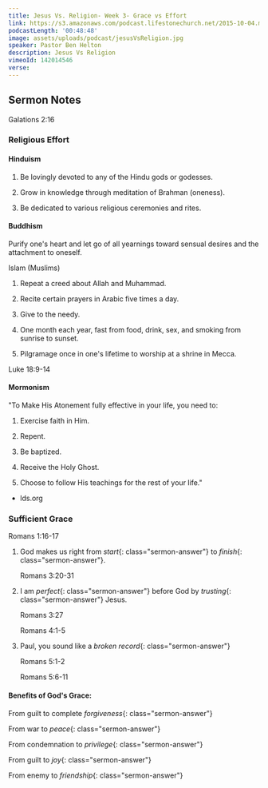 ```yaml
---
title: Jesus Vs. Religion- Week 3- Grace vs Effort
link: https://s3.amazonaws.com/podcast.lifestonechurch.net/2015-10-04.mp3
podcastLength: '00:48:48'
image: assets/uploads/podcast/jesusVsReligion.jpg
speaker: Pastor Ben Helton
description: Jesus Vs Religion
vimeoId: 142014546
verse:
---
```


## Sermon Notes

Galations 2:16

### Religious Effort

#### Hinduism

1. Be lovingly devoted to any of the Hindu gods or godesses.

1. Grow in knowledge through meditation of Brahman (oneness).

1. Be dedicated to various religious ceremonies and rites.

#### Buddhism

Purify one's heart and let go of all yearnings toward sensual desires and the attachment to oneself.

Islam (Muslims)

1. Repeat a creed about Allah and Muhammad.

1. Recite certain prayers in Arabic five times a day.

1. Give to the needy.

1. One month each year, fast from food, drink, sex, and smoking from sunrise to sunset.

1. Pilgramage once in one's lifetime to worship at a shrine in Mecca.

Luke 18:9-14

#### Mormonism

"To Make His Atonement fully effective in your life, you need to:

1. Exercise faith in Him.

2. Repent.

3. Be baptized.

4. Receive the Holy Ghost.

5. Choose to follow His teachings for the rest of your life."

- lds.org

### Sufficient Grace

Romans 1:16-17

1. God makes us right from *start*{: class="sermon-answer"} to *finish*{: class="sermon-answer"}.

    Romans 3:20-31

1. I am *perfect*{: class="sermon-answer"} before God by *trusting*{: class="sermon-answer"} Jesus.

   Romans 3:27

   Romans 4:1-5

1. Paul, you sound like a *broken record*{: class="sermon-answer"}

   Romans 5:1-2

   Romans 5:6-11

#### Benefits of God's Grace:

From guilt to complete *forgiveness*{: class="sermon-answer"}

From war to *peace*{: class="sermon-answer"}

From condemnation to *privilege*{: class="sermon-answer"}

From guilt to *joy*{: class="sermon-answer"}

From enemy to *friendship*{: class="sermon-answer"}
